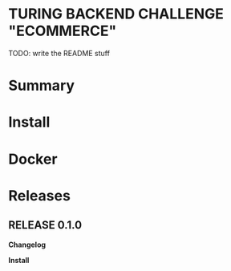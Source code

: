 TURING BACKEND CHALLENGE "ECOMMERCE"
====================================

TODO: write the README stuff

# Summary

# Install

# Docker

# Releases

## RELEASE 0.1.0

**Changelog** 

**Install**
